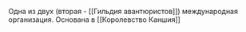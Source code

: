 Одна из двух (вторая - [[Гильдия авантюристов]]) международная организация. Основана в [[Королевство Каншия]]
